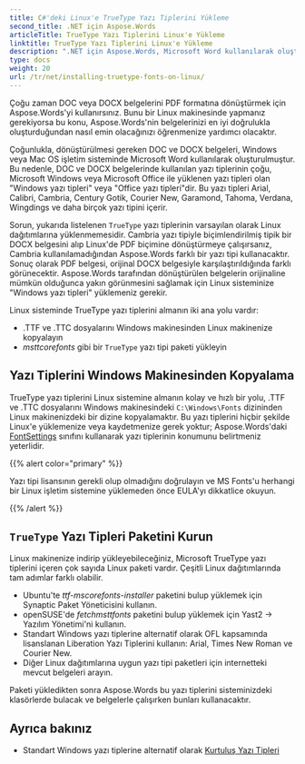 ```yaml
---
title: C#'deki Linux'e TrueType Yazı Tiplerini Yükleme
second_title: .NET için Aspose.Words
articleTitle: TrueType Yazı Tiplerini Linux'e Yükleme
linktitle: TrueType Yazı Tiplerini Linux'e Yükleme
description: ".NET için Aspose.Words, Microsoft Word kullanılarak oluşturulan bir belgenin C# kullanılarak en iyi doğrulukla bir Linux makinesinde görüntülenmesine olanak tanır. Bunu gerçekleştirmek için yazı tipi dosyalarını bir Windows makinesinden kopyalayın veya C#'daki Linux makinenize bir `TrueType` yazı tipi paketi yükleyin."
type: docs
weight: 20
url: /tr/net/installing-truetype-fonts-on-linux/
---
```


Çoğu zaman DOC veya DOCX belgelerini PDF formatına dönüştürmek için Aspose.Words'yi kullanırsınız. Bunu bir Linux makinesinde yapmanız gerekiyorsa bu konu, Aspose.Words'nin belgelerinizi en iyi doğrulukla oluşturduğundan nasıl emin olacağınızı öğrenmenize yardımcı olacaktır.

Çoğunlukla, dönüştürülmesi gereken DOC ve DOCX belgeleri, Windows veya Mac OS işletim sisteminde Microsoft Word kullanılarak oluşturulmuştur. Bu nedenle, DOC ve DOCX belgelerinde kullanılan yazı tiplerinin çoğu, Microsoft Windows veya Microsoft Office ile yüklenen yazı tipleri olan "Windows yazı tipleri" veya "Office yazı tipleri"dir. Bu yazı tipleri Arial, Calibri, Cambria, Century Gotik, Courier New, Garamond, Tahoma, Verdana, Wingdings ve daha birçok yazı tipini içerir.

Sorun, yukarıda listelenen `TrueType` yazı tiplerinin varsayılan olarak Linux dağıtımlarına yüklenmemesidir. Cambria yazı tipiyle biçimlendirilmiş tipik bir DOCX belgesini alıp Linux'de PDF biçimine dönüştürmeye çalışırsanız, Cambria kullanılamadığından Aspose.Words farklı bir yazı tipi kullanacaktır. Sonuç olarak PDF belgesi, orijinal DOCX belgesiyle karşılaştırıldığında farklı görünecektir. Aspose.Words tarafından dönüştürülen belgelerin orijinaline mümkün olduğunca yakın görünmesini sağlamak için Linux sisteminize "Windows yazı tipleri" yüklemeniz gerekir.

Linux sisteminde TrueType yazı tiplerini almanın iki ana yolu vardır:

- .TTF ve .TTC dosyalarını Windows makinesinden Linux makinenize kopyalayın
- *msttcorefonts* gibi bir `TrueType` yazı tipi paketi yükleyin

## Yazı Tiplerini Windows Makinesinden Kopyalama

TrueType yazı tiplerini Linux sistemine almanın kolay ve hızlı bir yolu, .TTF ve .TTC dosyalarını Windows makinesindeki `C:\Windows\Fonts` dizininden Linux makinenizdeki bir dizine kopyalamaktır. Bu yazı tiplerini hiçbir şekilde Linux'e yüklemenize veya kaydetmenize gerek yoktur; Aspose.Words'daki [FontSettings](https://reference.aspose.com/words/net/aspose.words.fonts/fontsettings/) sınıfını kullanarak yazı tiplerinin konumunu belirtmeniz yeterlidir.

{{% alert color="primary" %}}

Yazı tipi lisansının gerekli olup olmadığını doğrulayın ve MS Fonts'u herhangi bir Linux işletim sistemine yüklemeden önce EULA'yı dikkatlice okuyun.

{{% /alert %}}

## `TrueType` Yazı Tipleri Paketini Kurun

Linux makinenize indirip yükleyebileceğiniz, Microsoft TrueType yazı tiplerini içeren çok sayıda Linux paketi vardır. Çeşitli Linux dağıtımlarında tam adımlar farklı olabilir.

- Ubuntu'te *ttf-mscorefonts-installer* paketini bulup yüklemek için Synaptic Paket Yöneticisini kullanın.
- openSUSE'de *fetchmsttfonts* paketini bulup yüklemek için Yast2 → Yazılım Yönetimi'ni kullanın.
- Standart Windows yazı tiplerine alternatif olarak OFL kapsamında lisanslanan Liberation Yazı Tiplerini kullanın: Arial, Times New Roman ve Courier New.
- Diğer Linux dağıtımlarına uygun yazı tipi paketleri için internetteki mevcut belgeleri arayın.

Paketi yükledikten sonra Aspose.Words bu yazı tiplerini sisteminizdeki klasörlerde bulacak ve belgelerle çalışırken bunları kullanacaktır.

## Ayrıca bakınız

- Standart Windows yazı tiplerine alternatif olarak [Kurtuluş Yazı Tipleri](https://github.com/liberationfonts)
